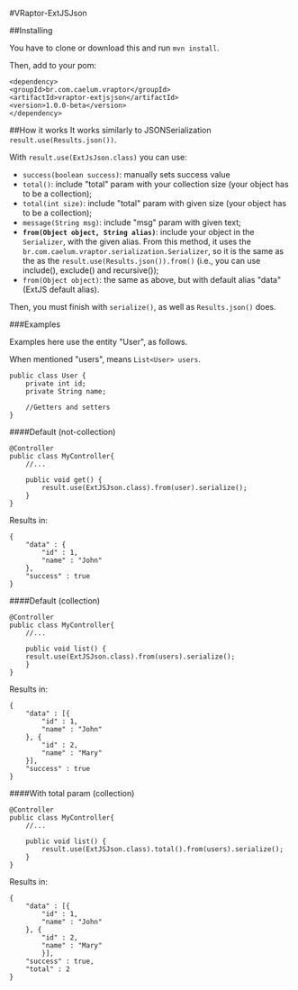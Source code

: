 #VRaptor-ExtJSJson

##Installing

You have to clone or download this and run `mvn install`.

Then, add to your pom:

```
<dependency>
<groupId>br.com.caelum.vraptor</groupId>
<artifactId>vraptor-extjsjson</artifactId>
<version>1.0.0-beta</version>
</dependency>

```

##How it works
It works similarly to JSONSerialization `result.use(Results.json())`.  

With `result.use(ExtJsJson.class)` you can use:

 - `success(boolean success)`: manually sets success value
 - `total()`: include "total" param with your collection size (your object has to be a collection);
 - `total(int size)`: include "total" param with given size (your object has to be a collection);
 - `message(String msg)`: include "msg" param with given text;
 - **`from(Object object, String alias)`**: include your object in the `Serializer`, with the given alias. From this method, it uses the `br.com.caelum.vraptor.serialization.Serializer`, so it is the same as the as the `result.use(Results.json()).from()` (i.e., you can use include(), exclude() and recursive());
 - `from(Object object)`: the same as above, but with default alias "data" (ExtJS default alias).
 
 Then, you must finish with `serialize()`, as well as `Results.json()` does.

###Examples

Examples here use the entity "User", as follows.   
  
When mentioned "users", means `List<User> users`.

```
public class User {
    private int id;
    private String name;

    //Getters and setters
}
```

####Default (not-collection)

```
@Controller
public class MyController{
    //...

    public void get() {
        result.use(ExtJSJson.class).from(user).serialize();
    }
}

```
Results in:

```
{
    "data" : {
        "id" : 1,
        "name" : "John"
    },
    "success" : true
}
```

####Default (collection)

```
@Controller
public class MyController{
    //...

    public void list() {
    result.use(ExtJSJson.class).from(users).serialize();
    }
}

```
Results in:

```
{
    "data" : [{
        "id" : 1,
        "name" : "John"
    }, {
        "id" : 2,
        "name" : "Mary"
    }],
    "success" : true
}
```

####With total param (collection)

```
@Controller
public class MyController{
    //...

    public void list() {
        result.use(ExtJSJson.class).total().from(users).serialize();
    }
}

```
Results in:

```
{
    "data" : [{
        "id" : 1,
        "name" : "John"
    }, {
        "id" : 2,
        "name" : "Mary"
        }],
    "success" : true,
    "total" : 2
}
```
